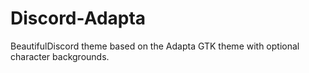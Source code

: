 # Discord-Adapta
BeautifulDiscord theme based on the Adapta GTK theme with optional character backgrounds.
